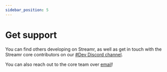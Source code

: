 ```yaml
---
sidebar_position: 5
---
```


# Get support
You can find others developing on Streamr, as well as get in touch with the Streamr core contributors on our [#Dev Discord channel](https://discord.gg/gZAm8P7hK8).

You can also reach out to the core team over [email](mailto:contact@streamr.com)!